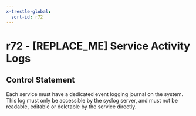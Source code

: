 ```yaml
---
x-trestle-global:
  sort-id: r72
---
```


# r72 - \[REPLACE_ME\] Service Activity Logs

## Control Statement

Each service must have a dedicated event logging journal on the system. This log must only be accessible by the syslog server, and must not be readable, editable or deletable by the service directly.
